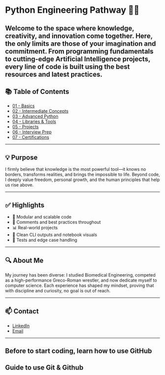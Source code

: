 # Python Engineering Pathway 🧠🐍

Welcome to the space where knowledge, creativity, and innovation come together. Here, the only limits are those of your imagination and commitment. From programming fundamentals to cutting-edge Artificial Intelligence projects, every line of code is built using the best resources and latest practices.
---

## 📚 Table of Contents

- [01 - Basics](./01_basics)
- [02 - Intermediate Concepts](./02_intermediate)
- [03 - Advanced Python](./03_advanced)
- [04 - Libraries & Tools](./04_libraries)
- [05 - Projects](./05_projects)
- [06 - Interview Prep](./06_interviews)
- [07 - Certifications](./07_certifications)

---

## 💡 Purpose

I firmly believe that knowledge is the most powerful tool—it knows no borders, transforms realities, and brings the impossible to life. Beyond code, I deeply value freedom, personal growth, and the human principles that help us rise above.



---

## ✅ Highlights

- 📌 Modular and scalable code
- 📎 Comments and best practices throughout
- 📊 Real-world projects
- 💬 Clean CLI outputs and notebook visuals
- 🧪 Tests and edge case handling

---

## 🔍 About Me
My journey has been diverse: I studied Biomedical Engineering, competed as a high-performance Greco-Roman wrestler, and now dedicate myself to computer science. Each experience has shaped my mindset, proving that with discipline and curiosity, no goal is out of reach.

---

## 📫 Contact

- [LinkedIn](https://www.linkedin.com/in/mateo-baron-5011b8323/)
- [Email](mailto:tuemail@ejemplo.com)

---
## Before to start coding, learn how to use GitHub

Guide to use Git & Github
---

